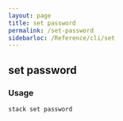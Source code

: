 ```yaml
---
layout: page
title: set password
permalink: /set-password
sidebarloc: /Reference/cli/set
---
```


## set password

### Usage

`stack set password`


